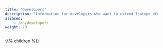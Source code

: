 ```yaml
---
title: "Developers"
description: "Information for developers who want to extend Isotope eCommerce."
aliases:
    - /en/developer/
weight: 70
---
```


{{% children %}}